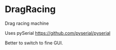 # DragRacing
Drag racing machine

Uses pySerial https://github.com/pyserial/pyserial

Better to switch to fine GUI.
